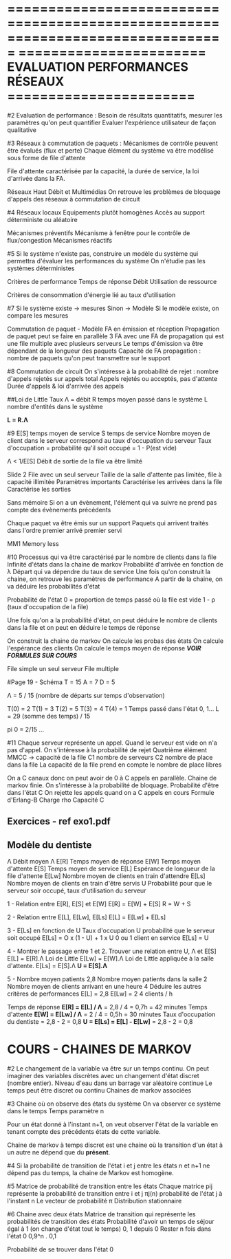 ===============================================================================
======================= EVALUATION PERFORMANCES RÉSEAUX =======================
===============================================================================

#2
Evaluation de performance :
	Besoin de résultats quantitatifs, mesurer les paramètres qu'on peut quantifier
	Evaluer l'expérience utilisateur de façon qualitative

#3
Réseaux à commutation de paquets :
	Mécanismes de contrôle peuvent être évalués (flux et perte)
	Chaque élément du système va être modélisé sous forme de file d'attente

File d'attente caractérisée par la capacité, la durée de service, la loi d'arrivée dans la FA.

Réseaux Haut Débit et Multimédias
	On retrouve les problèmes de bloquage d'appels des réseaux à commutation de circuit

#4
Réseaux locaux
	Equipements plutôt homogènes
	Accès au support déterministe ou aléatoire

Mécanismes préventifs
	Mécanisme à fenêtre pour le contrôle de flux/congestion
Mécanismes réactifs

#5
Si le système n'existe pas, construire un modèle du système qui permettra d'évaluer les performances du système
On n'étudie pas les systèmes déterministes

Critères de performance
	Temps de réponse
	Débit
	Utilisation de ressource

Critères de consommation d'énergie lié au taux d'utilisation

#7
Si le système existe -> mesures
Sinon -> Modèle
Si le modèle existe, on compare les mesures

Commutation de paquet - Modèle
	FA en émission et réception
	Propagation de paquet peut se faire en parallèle
	3 FA avec une FA de propagation qui est une file multiple avec plusieurs serveurs
	Le temps d'émission va être dépendant de la longueur des paquets
	Capacité de FA propagation : nombre de paquets qu'on peut transmettre sur le support

#8
Commutation de circuit
	On s'intéresse à la probabilité de rejet : nombre d'appels rejetés sur appels total
	Appels rejetés ou acceptés, pas d'attente
	Durée d'appels & loi d'arrivée des appels

##Loi de Little
Taux Λ = débit
R temps moyen passé dans le système
L nombre d'entités dans le système

**L = R.Λ**

#9
E[S] temps moyen de service
S temps de service
Nombre moyen de client dans le serveur correspond au taux d'occupation du serveur
Taux d'occupation = probabilité qu'il soit occupé = 1 - P(est vide)

Λ < 1/E[S]
Débit de sortie de la file va être limité

Slide 2
File avec un seul serveur
Taille de la salle d'attente pas limitée, file à capacité illimitée
Paramètres importants
	Caractérise les arrivées dans la file
	Caractérise les sorties

Sans mémoire
	Si on a un évènement, l'élément qui va suivre ne prend pas compte des évènements précédents

Chaque paquet va être émis sur un support
Paquets qui arrivent traités dans l'ordre premier arrivé premier servi

MM1
	Memory less

#10
Processus qui va être caractérisé par le nombre de clients dans la file
Infinité d'états dans la chaine de markov
Probabilité d'arrivée en fonction de λ
Départ qui va dépendre du taux de service
Une fois qu'on construit la chaine, on retrouve les paramètres de performance
A partir de la chaine, on va déduire les probabilités d'état

Probabilité de l'état 0 = proportion de temps passé où la file est vide
	1 - ρ (taux d'occupation de la file)

Une fois qu'on a la probabilité d'état, on peut déduire le nombre de clients dans la file et on peut en déduire le temps de réponse

On construit la chaine de markov
On calcule les probas des états
On calcule l'espérance des clients
On calcule le temps moyen de réponse
***VOIR FORMULES SUR COURS***

File simple un seul serveur
File multiple

#Page 19 - Schéma
T = 15
A = 7
D = 5

Λ = 5 / 15 (nombre de départs sur temps d'observation)

T(0) = 2 
T(1) = 3
T(2) = 5
T(3) = 4
T(4) = 1
Temps passé dans l'état 0, 1...
L = 29 (somme des temps) / 15

pi 0 = 2/15
...

#11
Chaque serveur représente un appel. Quand le serveur est vide on n'a pas d'appel.
On s'intéresse à la probabilité de rejet
Quatrième élément MMCC -> capacité de la file
	C1 nombre de serveurs
	C2 nombre de place dans la file
		La capacité de la file prend en compte le nombre de place libres

On a C canaux donc on peut avoir de 0 à C appels en parallèle.
Chaine de markov finie. On s'intéresse à la probabilité de bloquage.
	Probabilité d'être dans l'état C
	On rejette les appels quand on a C appels en cours
	Formule d'Erlang-B
		Charge rho
		Capacité C


Exercices - ref exo1.pdf
------------------------

## Modèle du dentiste

Λ		Débit moyen Λ
E[R]	Temps moyen de réponse
E[W]	Temps moyen d'attente
E[S]	Temps moyen de service
E[L]	Espérance de longueur de la file d'attente
E[Lw]	Nombre moyen de clients en train d'attendre
E[Ls]	Nombre moyen de clients en train d'être servis
U		Probabilité pour que le serveur soir occupé, taux d'utilisation du serveur

1 - Relation entre E[R], E[S] et E[W]
E[R] = E[W] + E[S]
R = W + S

2 - Relation entre E[L], E[Lw], E[Ls]
E[L] = E[Lw] + E[Ls]

3 - E[Ls] en fonction de U
Taux d'occupation U probabilité que le serveur soit occupé
E[Ls] = O x (1 - U) + 1 x U
	0 ou 1 client en service
E[Ls] = U

4 - Montrer le passage entre 1 et 2. Trouver une relation entre U, Λ et E[S]
E[L] = E[R].Λ
	Loi de Little
E[Lw] = E[W].Λ
	Loi de Little appliquée à la salle d'attente.
E[Ls] = E[S].Λ
**U = E[S].Λ**

5 - Nombre moyen patients 2,8
	Nombre moyen patients dans la salle 2
	Nombre moyen de clients arrivant en une heure 4
	Déduire les autres critères de performances
E[L] = 2,8
E[Lw] = 2
4 clients / h

Temps de réponse
	**E[R] = E[L] / Λ**
		 = 2,8 / 4
		 = 0,7h
		 = 42 minutes
Temps d'attente
	**E[W] = E[Lw] / Λ**
		 = 2 / 4
		 = 0,5h
		 = 30 minutes
Taux d'occupation du dentiste
	= 2,8 - 2 = 0,8
	**U = E[Ls] = E[L] - E[Lw]**
	  = 2,8 - 2
	  = 0,8


COURS - CHAINES DE MARKOV
=========================

#2
Le changement de la variable va être sur un temps continu.
On peut imaginer des variables discrètes avec un changement d'état discret (nombre entier).
Niveau d'eau dans un barrage
	var aléatoire continue
Le temps peut être discret ou continu
	Chaines de markov associées

#3
Chaine où on observe des états du système
On va observer ce système dans le temps
	Temps paramètre n

Pour un état donné à l'instant n+1, on veut observer l'état de la variable en tenant compte des précédents états de cette variable.

Chaine de markov à temps discret est une chaine où la transition d'un état à un autre ne dépend que du **présent**. 

#4
Si la probabilité de transition de l'état i et j entre les états n et n+1 ne dépend pas du temps, la chaine de Markov est homogène.

#5
Matrice de probabilité de transition entre les états
Chaque matrice pij représente la probabilité de transition entre i et j
πj(n) probabilité de l'état j à l'instant n
Le vecteur de probabilité π
	Distribution stationnaire

#6
Chaine avec deux états
Matrice de transition qui représente les probabilités de transition des états
Probabilité d'avoir un temps de séjour égal à 1 (on change d'état tout le temps)
	0, 1 depuis 0
Rester n fois dans l'état 0
	0,9^n . 0,1

Probabilité de se trouver dans l'état 0
	
